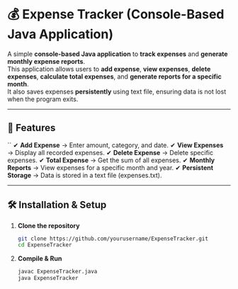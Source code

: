 # 💰 Expense Tracker (Console-Based Java Application)
A simple **console-based Java application** to **track expenses** and **generate monthly expense reports**.  
This application allows users to **add expense**, **view expenses**, **delete expenses**, **calculate total expenses**, and **generate reports for a specific month**.  
It also saves expenses **persistently** using text file, ensuring data is not lost when the program exits.

---

## 📜 Features
``
✔ **Add Expense** → Enter amount, category, and date.
✔ **View Expenses** → Display all recorded expenses.
✔ **Delete Expense** → Delete specific expenses.
✔ **Total Expense** → Get the sum of all expenses.
✔ **Monthly Reports** → View expenses for a specific month and year.
✔ **Persistent Storage** → Data is stored in a text file (expenses.txt).

---

## 🛠️ Installation & Setup

1. **Clone the repository**
   ```sh
   git clone https://github.com/yourusername/ExpenseTracker.git
   cd ExpenseTracker

2. **Compile & Run**
   ```sh
   javac ExpenseTracker.java
   java ExpenseTracker
